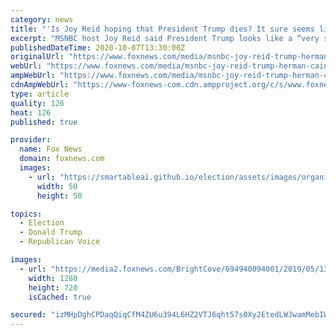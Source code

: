 ```yaml
---
category: news
title: "'Is Joy Reid hoping that President Trump dies? It sure seems like it,' Curtis Houck wrote"
excerpt: "MSNBC host Joy Reid said President Trump looks like a “very sick elderly man” and was accused of hoping he dies from coronavirus."
publishedDateTime: 2020-10-07T13:30:00Z
originalUrl: "https://www.foxnews.com/media/msnbc-joy-reid-trump-herman-cain"
webUrl: "https://www.foxnews.com/media/msnbc-joy-reid-trump-herman-cain"
ampWebUrl: "https://www.foxnews.com/media/msnbc-joy-reid-trump-herman-cain.amp"
cdnAmpWebUrl: "https://www-foxnews-com.cdn.ampproject.org/c/s/www.foxnews.com/media/msnbc-joy-reid-trump-herman-cain.amp"
type: article
quality: 126
heat: 126
published: true

provider:
  name: Fox News
  domain: foxnews.com
  images:
    - url: "https://smartableai.github.io/election/assets/images/organizations/foxnews.com-50x50.jpg"
      width: 50
      height: 50

topics:
  - Election
  - Donald Trump
  - Republican Voice

images:
  - url: "https://media2.foxnews.com/BrightCove/694940094001/2019/05/13/694940094001_6036228258001_6036224895001-vs.jpg"
    width: 1280
    height: 720
    isCached: true

secured: "izMHpDghCPDaqQiqCfM4ZU6u394L6HZ2VTJ6qht57s0Xy2EtedLWJwamMebIW9ed0FgGzWIUsePFGhh0IH349lTOeKr1X7HZMZ8dS5+MpPN/IRcAA+E0HUaeZU8m3Ap1xaRYs0TLhVBRrSeEvXu3wGyArw5uqSXyeVDzAbcoPKEtz/OkiwhwQ4Qkj/RRLEySC6vAN/DKE/YciekjZ3G0lUm2BPLBa11klF2KLyp8NQND1zpsTE74ka2xFWkkA0QyKDYtjH71OTvGlzp6mIvUi6iDR7Eu4/YkrWu/FOK0yuYQg5lWrYzdh5fCMJETX6qp2MWzfJQNwxB743J8IvfHBwYydAxJgr0IYP8VCTHb1AQ=;0RmVNVb0zWujuEAPPp80AA=="
---
```


